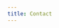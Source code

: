 ```yaml
---
title: Contact
---
```


<script src="//code.tidio.co/v48qtpnshj4pdic9jfpdbx4d8c5ubvni.js" async></script>

<script>
(function() {
    function onTidioChatApiReady() {
        tidioChatApi.open();
    }
    
    if (window.tidioChatApi) {
        window.tidioChatApi.on("ready", onTidioChatApiReady);
    } else {
        document.addEventListener("tidioChat-ready", onTidioChatApiReady);
    }
})();
</script>